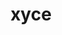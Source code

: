 ---
title: "xyce"
layout: cache
categories: [package, develop-2024-03-17]
meta: {"versions": ["7.8.0"], "compilers": ["gcc@=11.4.0", "gcc@=9.4.0", "oneapi@=2024.0.0"], "oss": ["ubuntu20.04", "ubuntu22.04"], "platforms": ["linux"], "targets": ["neoverse_v1", "neoverse_v2", "ppc64le", "x86_64_v3"], "stacks": ["e4s", "e4s-neoverse-v2", "e4s-neoverse_v1", "e4s-oneapi", "e4s-power", "root"], "num_specs": 5, "num_specs_by_stack": {"e4s-power": 1, "root": 5, "e4s-neoverse_v1": 1, "e4s-neoverse-v2": 1, "e4s": 1, "e4s-oneapi": 1}}
spec_details: [{"hash": "nmnkotcvdpg7jyd2pt46s6hrc6ybidzw", "compiler": "gcc@=9.4.0", "versions": ["7.8.0"], "os": "ubuntu20.04", "platform": "linux", "target": "ppc64le", "variants": ["build_system=cmake", "build_type=Release", "cxxstd=11", "generator=make", "~ipo", "+mpi", "patches=4d47cd1", "~plugin", "+pymi", "+pymi_static_tpls", "+shared"], "stacks": ["e4s-power", "root"], "size": "-", "tarball": "https://binaries.spack.io/develop-2024-03-17/build_cache/linux-ubuntu20.04-ppc64le/gcc-9.4.0/xyce-7.8.0/linux-ubuntu20.04-ppc64le-gcc-9.4.0-xyce-7.8.0-nmnkotcvdpg7jyd2pt46s6hrc6ybidzw.spack"}, {"hash": "j4cgpfsgtnvnwojby5cqs7l2qpgghh67", "compiler": "gcc@=11.4.0", "versions": ["7.8.0"], "os": "ubuntu22.04", "platform": "linux", "target": "neoverse_v1", "variants": ["build_system=cmake", "build_type=Release", "cxxstd=11", "generator=make", "~ipo", "+mpi", "patches=4d47cd1", "~plugin", "+pymi", "+pymi_static_tpls", "+shared"], "stacks": ["root", "e4s-neoverse_v1"], "size": "-", "tarball": "https://binaries.spack.io/develop-2024-03-17/build_cache/linux-ubuntu22.04-neoverse_v1/gcc-11.4.0/xyce-7.8.0/linux-ubuntu22.04-neoverse_v1-gcc-11.4.0-xyce-7.8.0-j4cgpfsgtnvnwojby5cqs7l2qpgghh67.spack"}, {"hash": "i6sox2tslyy7bywsxeirw5znhksa2oub", "compiler": "gcc@=11.4.0", "versions": ["7.8.0"], "os": "ubuntu22.04", "platform": "linux", "target": "neoverse_v2", "variants": ["build_system=cmake", "build_type=Release", "cxxstd=11", "generator=make", "~ipo", "+mpi", "patches=4d47cd1", "~plugin", "+pymi", "+pymi_static_tpls", "+shared"], "stacks": ["e4s-neoverse-v2", "root"], "size": "-", "tarball": "https://binaries.spack.io/develop-2024-03-17/build_cache/linux-ubuntu22.04-neoverse_v2/gcc-11.4.0/xyce-7.8.0/linux-ubuntu22.04-neoverse_v2-gcc-11.4.0-xyce-7.8.0-i6sox2tslyy7bywsxeirw5znhksa2oub.spack"}, {"hash": "r65pj3x6dqn5wqlbqbiq6zqmf6ozcdba", "compiler": "gcc@=11.4.0", "versions": ["7.8.0"], "os": "ubuntu22.04", "platform": "linux", "target": "x86_64_v3", "variants": ["build_system=cmake", "build_type=Release", "cxxstd=11", "generator=make", "~ipo", "+mpi", "patches=4d47cd1", "~plugin", "+pymi", "+pymi_static_tpls", "+shared"], "stacks": ["root", "e4s"], "size": "-", "tarball": "https://binaries.spack.io/develop-2024-03-17/build_cache/linux-ubuntu22.04-x86_64_v3/gcc-11.4.0/xyce-7.8.0/linux-ubuntu22.04-x86_64_v3-gcc-11.4.0-xyce-7.8.0-r65pj3x6dqn5wqlbqbiq6zqmf6ozcdba.spack"}, {"hash": "kurbmnhr5vsqwfd2nduil6p6fjfgqcp5", "compiler": "oneapi@=2024.0.0", "versions": ["7.8.0"], "os": "ubuntu22.04", "platform": "linux", "target": "x86_64_v3", "variants": ["build_system=cmake", "build_type=Release", "cxxstd=11", "generator=make", "~ipo", "+mpi", "patches=4d47cd1", "~plugin", "+pymi", "+pymi_static_tpls", "+shared"], "stacks": ["root", "e4s-oneapi"], "size": "-", "tarball": "https://binaries.spack.io/develop-2024-03-17/build_cache/linux-ubuntu22.04-x86_64_v3/oneapi-2024.0.0/xyce-7.8.0/linux-ubuntu22.04-x86_64_v3-oneapi-2024.0.0-xyce-7.8.0-kurbmnhr5vsqwfd2nduil6p6fjfgqcp5.spack"}]
---